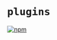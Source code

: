 # `plugins`

[![npm][npm-image]][npm-url] 

[npm-image]: https://img.shields.io/npm/v/@bigchaindb/wallet-plugins.svg?style=flat
[npm-url]: https://npmjs.org/package/@bigchaindb/wallet-plugins